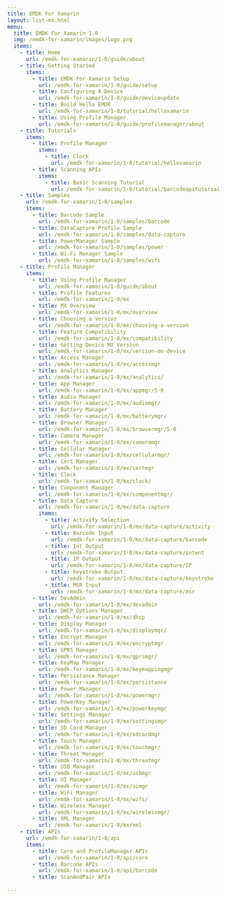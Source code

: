 ```yaml
---
title: EMDK For Xamarin
layout: list-mx.html
menu:
  title: EMDK For Xamarin 1.0
  img: /emdk-for-xamarin/images/logo.png
  items:
    - title: Home
      url: /emdk-for-xamarin/1-0/guide/about
    - title: Getting Started
      items:
        - title: EMDK For Xamarin Setup
          url: /emdk-for-xamarin/1-0/guide/setup
        - title: Configuring A Device
          url: /emdk-for-xamarin/1-0/guide/deviceupdate
        - title: Build Hello EMDK
          url: /emdk-for-xamarin/1-0/tutorial/helloxamarin
        - title: Using Profile Manager
          url: /emdk-for-xamarin/1-0/guide/profilemanager/about
    - title: Tutorials
      items:
        - title: Profile Manager
          items:
            - title: Clock
              url: /emdk-for-xamarin/1-0/tutorial/helloxamarin
        - title: Scanning APIs
          items:
            - title: Basic Scanning Tutorial
              url: /emdk-for-xamarin/1-0/tutorial/barcodeapitutorial
    - title: Samples
      url: /emdk-for-xamarin/1-0/samples
      items:
        - title: Barcode Sample
          url: /emdk-for-xamarin/1-0/samples/barcode
        - title: DataCapture Profile Sample
          url: /emdk-for-xamarin/1-0/samples/data-capture
        - title: PowerManager Sample
          url: /emdk-for-xamarin/1-0/samples/power
        - title: Wi-Fi Manager Sample
          url: /emdk-for-xamarin/1-0/samples/wifi
    - title: Profile Manager
      items:
        - title: Using Profile Manager
          url: /emdk-for-xamarin/1-0/guide/about
        - title: Profile Features
          url: /emdk-for-xamarin/1-0/mx
        - title: MX Overview
          url: /emdk-for-xamarin/1-0/mx/overview
        - title: Choosing a Version
          url: /emdk-for-xamarin/1-0/mx/choosing-a-version
        - title: Feature Compatibility
          url: /emdk-for-xamarin/1-0/mx/compatibility
        - title: Getting Device MX Version
          url: /emdk-for-xamarin/1-0/mx/version-on-device
        - title: Access Manager
          url: /emdk-for-xamarin/1-0/mx/accessmgr
        - title: Analytics Manager
          url: /emdk-for-xamarin/1-0/mx/analytics/
        - title: App Manager
          url: /emdk-for-xamarin/1-0/mx/appmgr/5-0
        - title: Audio Manager
          url: /emdk-for-xamarin/1-0/mx/audiomgr/
        - title: Battery Manager
          url: /emdk-for-xamarin/1-0/mx/batterymgr/
        - title: Browser Manager
          url: /emdk-for-xamarin/1-0/mx/browsermgr/5-0
        - title: Camera Manager
          url: /emdk-for-xamarin/1-0/mx/cameramgr
        - title: Cellular Manager
          url: /emdk-for-xamarin/1-0/mx/cellularmgr/
        - title: Cert Manager
          url: /emdk-for-xamarin/1-0/mx/certmgr
        - title: Clock
          url: /emdk-for-xamarin/1-0/mx/clock/
        - title: Component Manager
          url: /emdk-for-xamarin/1-0/mx/componentmgr/
        - title: Data Capture
          url: /emdk-for-xamarin/1-0/mx/data-capture
          items:
            - title: Activity Selection
              url: /emdk-for-xamarin/1-0/mx/data-capture/activity   
            - title: Barcode Input
              url: /emdk-for-xamarin/1-0/mx/data-capture/barcode   
            - title: Int Output
              url: /emdk-for-xamarin/1-0/mx/data-capture/intent   
            - title: IP Output
              url: /emdk-for-xamarin/1-0/mx/data-capture/IP
            - title: Keystroke Output
              url: /emdk-for-xamarin/1-0/mx/data-capture/keystroke
            - title: MSR Input
              url: /emdk-for-xamarin/1-0/mx/data-capture/msr   
        - title: DevAdmin 
          url: /emdk-for-xamarin/1-0/mx/devadmin
        - title: DHCP Options Manager
          url: /emdk-for-xamarin/1-0/mx/dhcp
        - title: Display Manager
          url: /emdk-for-xamarin/1-0/mx/displaymgr/
        - title: Encrypt Manager
          url: /emdk-for-xamarin/1-0/mx/encryptmgr
        - title: GPRS Manager
          url: /emdk-for-xamarin/1-0/mx/gprsmgr/
        - title: KeyMap Manager
          url: /emdk-for-xamarin/1-0/mx/keymappingmgr
        - title: Persistance Manager
          url: /emdk-for-xamarin/1-0/mx/persistance
        - title: Power Manager
          url: /emdk-for-xamarin/1-0/mx/powermgr/
        - title: PowerKey Manager
          url: /emdk-for-xamarin/1-0/mx/powerkeymgr
        - title: Settings Manager
          url: /emdk-for-xamarin/1-0/mx/settingsmgr
        - title: SD Card Manager
          url: /emdk-for-xamarin/1-0/mx/sdcardmgr
        - title: Touch Manager
          url: /emdk-for-xamarin/1-0/mx/touchmgr/
        - title: Threat Manager
          url: /emdk-for-xamarin/1-0/mx/threatmgr
        - title: USB Manager
          url: /emdk-for-xamarin/1-0/mx/usbmgr
        - title: UI Manager
          url: /emdk-for-xamarin/1-0/mx/uimgr
        - title: WiFi Manager
          url: /emdk-for-xamarin/1-0/mx/wifi/
        - title: Wireless Manager
          url: /emdk-for-xamarin/1-0/mx/wirelessmgr/
        - title: XML Manager
          url: /emdk-for-xamarin/1-0/mx/xml
    - title: APIs
      url: /emdk-for-xamarin/1-0/api
      items:
        - title: Core and ProfileManager APIs
          url: /emdk-for-xamarin/1-0/api/core
        - title: Barcode APIs
          url: /emdk-for-xamarin/1-0/api/barcode
        - title: ScanAndPair APIs 
        
---
```


